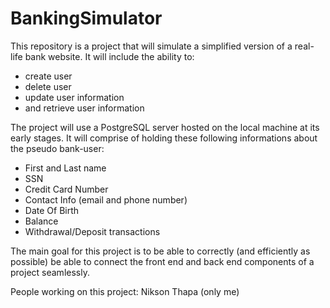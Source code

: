 # BankingSimulator
This repository is a project that will simulate a simplified version of a real-life bank website.
It will include the ability to:
- create user
- delete user
- update user information
- and retrieve user information

The project will use a PostgreSQL server hosted on the local machine at its early stages.
It will comprise of holding these following informations about the pseudo bank-user:
- First and Last name
- SSN
- Credit Card Number
- Contact Info (email and phone number)
- Date Of Birth
- Balance
- Withdrawal/Deposit transactions

The main goal for this project is to be able to correctly (and efficiently as possible)
be able to connect the front end and back end components of a project seamlessly.

People working on this project:
Nikson Thapa (only me)
